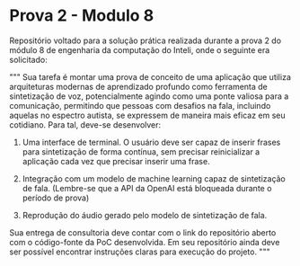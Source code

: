 # Prova 2 - Modulo 8
Repositório voltado para a solução prática realizada durante a prova 2 do módulo 8 de engenharia da computação do Inteli, onde o seguinte era solicitado:

"""
Sua tarefa é montar uma prova de conceito de uma aplicação que utiliza arquiteturas modernas de aprendizado profundo como ferramenta de sintetização de voz, potencialmente agindo como uma ponte valiosa para a comunicação, permitindo que pessoas com desafios na fala, incluindo aquelas no espectro autista, se expressem de maneira mais eficaz em seu cotidiano. Para tal, deve-se desenvolver:

1. Uma interface de terminal. O usuário deve ser capaz de inserir frases para sintetização de forma contínua, sem precisar reinicializar a aplicação cada vez que precisar inserir uma frase.

2. Integração com um modelo de machine learning capaz de sintetização de fala. (Lembre-se que a API da OpenAI está bloqueada durante o período de prova)

3. Reprodução do áudio gerado pelo modelo de sintetização de fala.

Sua entrega de consultoria deve contar com o link do repositório aberto com o código-fonte da PoC desenvolvida. Em seu repositório ainda deve ser possível encontrar instruções claras para execução do projeto. 
"""
